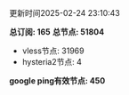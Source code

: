 更新时间2025-02-24 23:10:43

**总订阅: 165**
**总节点: 51804**
- vless节点: 31969
- hysteria2节点: 4

**google ping有效节点: 450**
